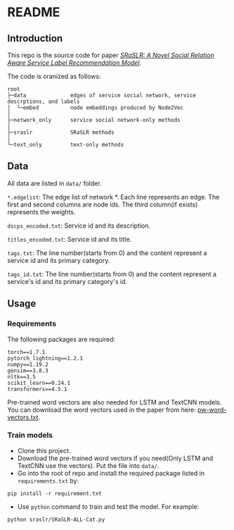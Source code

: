 # README

## Introduction
This repo is the source code for paper [_SRaSLR: A Novel Social Relation Aware Service Label Recommendation Model_](https://ieeexplore.ieee.org/document/9590240).

The code is oranized as follows:

```
root
├─data              edges of service social network, service descrptions, and labels
│  └─embed          node embeddings produced by Node2Vec
│          
├─network_only      service social network-only methods
│      
├─sraslr            SRaSLR methods
│      
└─text_only         text-only methods
```

## Data

All data are listed in `data/` folder.

`*.edgelist`: The edge list of network *. Each line represents an edge. The first and second columns are node ids. The third column(if exists) represents the weights.

`dscps_encoded.txt`: Service id and its description.

`titles_encoded.txt`: Service id and its title.

`tags.txt`: The line number(starts from 0) and the content represent a service id and its primary category.

`tags_id.txt`: The line number(starts from 0) and the content represent a service's id and its primary category's id.



## Usage
### Requirements
The following packages are required:

```
torch==1.7.1
pytorch_lightning==1.2.1
numpy==1.19.2
gensim==3.8.3
nltk==3.5
scikit_learn==0.24.1
transformers==4.5.1
```

Pre-trained word vectors are also needed for LSTM and TextCNN models. You can download the word vectors used in the paper from here: [pw-word-vectors.txt](https://drive.google.com/file/d/1USrkYApyVXVqf3RsHgFR5kB9t0wPZj4u/view?usp=sharing).

### Train models
- Clone this project.
- Download the pre-trained word vectors if you need(Only LSTM and TextCNN use the vectors). Put the file into `data/`.
- Go into the root of repo and install the required package listed in `requirements.txt` by:
```commandline
pip install -r requirement.txt
```
- Use `python` command to train and test the model. For example:
```commandline
python sraslr/SRaSLR-ALL-Cat.py
```


